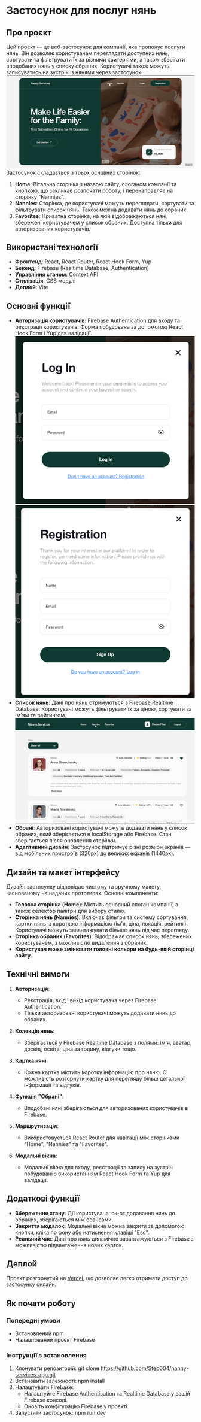 # Застосунок для послуг нянь

## Про проєкт

Цей проєкт — це веб-застосунок для компанії, яка пропонує послуги нянь. Він дозволяє користувачам переглядати доступних нянь, сортувати та фільтрувати їх за різними критеріями, а також зберігати вподобаних нянь у списку обраних. Користувачі також можуть записуватись на зустрічі з нянями через застосунок.
![Home page](./src/img/screenshotes/home-page.png)
Застосунок складається з трьох основних сторінок:

1. **Home**: Вітальна сторінка з назвою сайту, слоганом компанії та кнопкою, що закликає розпочати роботу, і перенаправляє на сторінку "Nannies".
2. **Nannies**: Сторінка, де користувачі можуть переглядати, сортувати та фільтрувати список нянь. Також можна додавати нянь до обраних.
3. **Favorites**: Приватна сторінка, на якій відображаються няні, збережені користувачем у список обраних. Доступна тільки для авторизованих користувачів.

## Використані технології

- **Фронтенд**: React, React Router, React Hook Form, Yup
- **Бекенд**: Firebase (Realtime Database, Authentication)
- **Управління станом**: Context API
- **Стилізація**: CSS модулі
- **Деплой**: Vite

## Основні функції

- **Авторизація користувачів**: Firebase Authentication для входу та реєстрації користувачів. Форма побудована за допомогою React Hook Form і Yup для валідації.
  ![Login form](./src/img/screenshotes/login-form.png)
  ![Registration form](./src/img/screenshotes/registration.png)
- **Список нянь**: Дані про нянь отримуються з Firebase Realtime Database. Користувачі можуть фільтрувати їх за ціною, сортувати за ім'ям та рейтингом.
  ![List nannies](./src/img/screenshotes/list-nannies.png)
- **Обрані**: Авторизовані користувачі можуть додавати нянь у список обраних, який зберігається в localStorage або Firebase. Стан зберігається після оновлення сторінки.
- **Адаптивний дизайн**: Застосунок підтримує різні розміри екранів — від мобільних пристроїв (320px) до великих екранів (1440px).

## Дизайн та макет інтерфейсу

Дизайн застосунку відповідає чистому та зручному макету, заснованому на наданих прототипах. Основні компоненти:

- **Головна сторінка (Home)**: Містить основний слоган компанії, а також селектор палітри для вибору стилю.
- **Сторінка нянь (Nannies)**: Включає фільтри та систему сортування, картки нянь із короткою інформацією (ім'я, ціна, локація, рейтинг). Користувачі можуть завантажувати більше нянь під час перегляду.
- **Сторінка обраних (Favorites)**: Відображає список нянь, збережених користувачем, з можливістю видалення з обраних.
- **Користувач може змінювати головні кольори на будь-якій сторінці сайту.**

## Технічні вимоги

1. **Авторизація**:

   - Реєстрація, вхід і вихід користувача через Firebase Authentication.
   - Тільки авторизовані користувачі можуть додавати нянь до обраних.

2. **Колекція нянь**:

   - Зберігається у Firebase Realtime Database з полями: ім'я, аватар, досвід, освіта, ціна за годину, відгуки тощо.

3. **Картка няні**:

   - Кожна картка містить коротку інформацію про няню. Є можливість розгорнути картку для перегляду більш детальної інформації та відгуків.

4. **Функція "Обрані"**:
   - Вподобані няні зберігаються для авторизованих користувачів в Firebase.
5. **Маршрутизація**:

   - Використовується React Router для навігації між сторінками "Home", "Nannies" та "Favorites".

6. **Модальні вікна**:
   - Модальні вікна для входу, реєстрації та запису на зустріч побудовані з використанням React Hook Form та Yup для валідації.

## Додаткові функції

- **Збереження стану**: Дії користувача, як-от додавання нянь до обраних, зберігаються між сеансами.
- **Закриття модалок**: Модальні вікна можна закрити за допомогою кнопки, кліка по фону або натиснення клавіші "Esc".
- **Реальний час**: Дані про нянь динамічно завантажуються з Firebase з можливістю підвантаження нових карток.

## Деплой

Проєкт розгорнутий на [Vercel](https://nanny-services-app-nu.vercel.app/), що дозволяє легко отримати доступ до застосунку онлайн.

## Як почати роботу

### Попередні умови

- Встановлений npm
- Налаштований проєкт Firebase

### Інструкції з встановлення

1. Клонувати репозиторій:
   git clone https://github.com/Step004/nanny-services-app.git
2. Встановити залежності:
   npm install
3. Налаштувати Firebase:
   - Налаштуйте Firebase Authentication та Realtime Database у вашій Firebase консолі.
   - Оновіть конфігурацію Firebase у проєкті.
4. Запустити застосунок:
   npm run dev
